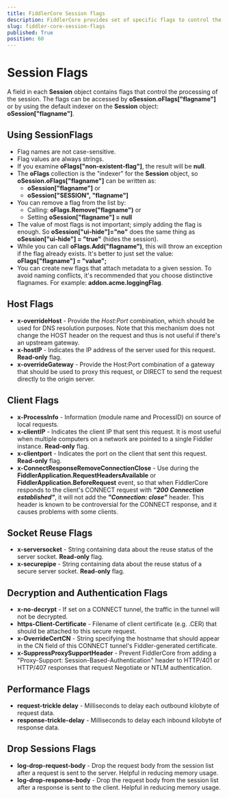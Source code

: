 ```yaml
---
title: FiddlerCore Session flags
description: FiddlerCore provides set of specific flags to control the processing of the Session object
slug: fiddler-core-session-flags
published: True
position: 60
---
```



# Session Flags


A field in each **Session** object contains flags that control the processing of the session. The flags can be accessed by **oSession.oFlags["flagname"]** or by using the default indexer on the **Session** object: **oSession["flagname"]**.

## Using SessionFlags

- Flag names are not case-sensitive.  
- Flag values are always strings.
- If you examine **oFlags["non-existent-flag"]**, the result will be **null**.
- The **oFlags** collection is the "indexer" for the **Session** object, so **oSession.oFlags["flagname"]** can be written as:
  - **oSession["flagname"]** or 
  - **oSession["SESSION", "flagname"]**
- You can remove a flag from the list by:
  - Calling: **oFlags.Remove("flagname")** or 
  - Setting **oSession["flagname"] = null**
- The value of most flags is not important; simply adding the flag is enough.  So **oSession["ui-hide"]="no"** does the same thing as **oSession["ui-hide"] = "true"** (hides the session).
- While you can call **oFlags.Add("flagname")**, this will throw an exception if the flag already exists.  It's better to just set the value: **oFlags["flagname"] = "value";**
- You can create new flags that attach metadata to a given session. To avoid naming conflicts, it's recommended that you choose distinctive flagnames. For example: **addon.acme.loggingFlag**.



## Host Flags

- **x-overrideHost** - Provide the _Host:Port_ combination, which should be used for DNS resolution purposes. Note that this mechanism does not change the HOST header on the request and thus is not useful if there's an upstream gateway.
- **x-hostIP** - Indicates the IP address of the server used for this request. **Read-only** flag.
- **x-overrideGateway** - Provide the Host:Port combination of a gateway that should be used to proxy this request, or DIRECT to send the request directly to the origin server.


## Client Flags

- **x-ProcessInfo** - Information (module name and ProcessID) on source of local requests.
- **x-clientIP** - Indicates the client IP that sent this request.  It is most useful when multiple computers on a network are pointed to a single Fiddler instance. **Read-only** flag.
- **x-clientport** - Indicates the port on the client that sent this request. **Read-only** flag.
- **x-ConnectResponseRemoveConnectionClose** - Use during the **FiddlerApplication.RequestHeadersAvailable** or **FiddlerApplication.BeforeRequest** event, so that when FiddlerCore responds to the client's CONNECT request with **_"200 Connection established"_**, it will not add the **_"Connection: close"_** header. This header is known to be controversial for the CONNECT response, and it causes problems with some clients.


## Socket Reuse Flags

- **x-serversocket** - String containing data about the reuse status of the server socket. **Read-only** flag.
- **x-securepipe** - String containing data about the reuse status of a secure server socket. **Read-only** flag.


## Decryption and Authentication Flags

- **x-no-decrypt** - If set on a CONNECT tunnel, the traffic in the tunnel will not be decrypted.
- **https-Client-Certificate** - Filename of client certificate (e.g. .CER) that should be attached to this secure request.
- **x-OverrideCertCN** - String specifying the hostname that should appear in the CN field of this CONNECT tunnel's Fiddler-generated certificate.
- **x-SuppressProxySupportHeader** - Prevent FiddlerCore from adding a "Proxy-Support: Session-Based-Authentication" header to HTTP/401 or HTTP/407 responses that request Negotiate or NTLM authentication.


## Performance Flags

- **request-trickle delay** - Milliseconds to delay each outbound kilobyte of request data.
- **response-trickle-delay** - Milliseconds to delay each inbound kilobyte of response data.

## Drop Sessions Flags

- **log-drop-request-body** - Drop the request body from the session list after a request is sent to the server.  Helpful in reducing memory usage.
- **log-drop-response-body** - Drop the request body from the session list after a response is sent to the client. Helpful in reducing memory usage.

